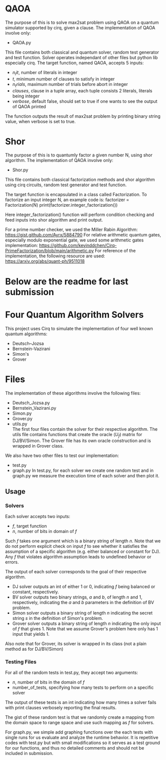 
# QAOA
The purpose of this is to solve max2sat problem using QAOA on a quantum simulator supported by cirq, given a clause.
The implementation of QAOA involve only:
* QAOA.py

This file contains both classical and quantum solver, random test generator and test function. Solver operates independant of other files but python lib especially cirq. 
The target function, named QAOA, accepts 5 inputs:
* $n_lit$, number of literals in integer
* $t$, minimum number of clauses to satisfy in integer
* $n_trials$, maximum number of trials before abort in integer
* $clauses$, clause in a tuple array, each tuple consists 2 literals, literals being integer
* $verbose$, default false, should set to true if one wants to see the output of QAOA printed

The function outputs the result of max2sat problem by printing binary string value, when verbose is set to true.

# Shor
The purpose of this is to quantumly factor a given number N, using shor algorithm.
The implementation of QAOA involve only:
* Shor.py

This file contains both classical factorization methods and shor algorithm using cirq circuits, random test generator and test function.

The target function is encapsulated in a class called Factorization. To factorize an input integer N, an example code is:
factorizer = Factorization(N)
print(factorizer.integer_factorization())

Here integer_factorization() function will perform condition checking and feed inputs into shor algorithm and print output.

For a prime number checker, we used the Miller Rabin Algorithm: https://gist.github.com/Ayrx/5884790
For relative arithmetic quantum gates, especially modulo exponential gate, we used some arithmetic gates implementation: https://github.com/kevinddchen/Cirq-PrimeFactorization/blob/main/arithmetic.py
For reference of the implementation, the following resource are used: https://arxiv.org/abs/quant-ph/9511018

# Below are the readme for last submission 
# Four Quantum Algorithm Solvers  

This project uses Cirq to simulate the implementation of four well known quantum algorithms:  
* Deutsch–Jozsa
* Bernstein-Vazirani
* Simon's
* Grover

# Files  

The implementation of these algorithms involve the following files:  
* Deutsch_Jozsa.py  
* Bernstein_Vazirani.py  
* Simon.py  
* Grover.py  
* utils.py  
The first four files contain the solver for their respective algorithm. The utils file contains functions that create the oracle ($U_f$) matrix for DJ/BV/Simon. The Grover file has its own oracle construction and is wrapped in Grover class.  

We also have two other files to test our implementation:  
* test.py
* graph.py
In test.py, for each solver we create one random test and in graph.py we measure the execution time of each solver and then plot it. 

## Usage  

### Solvers  

Each solver accepts two inputs:  
* $f$, target function  
* $n$, number of bits in domain of $f$  

Such $f$ takes one argument which is a binary string of length $n$. Note that we do not perform explicit check on input $f$ to see whether it satisfies the assumption of a specific algorithm (e.g. either balanced or constant for DJ). Any $f$ that violates algorithm assumption leads to undefined behavior or errors.  

The output of each solver corresponds to the goal of their respective algorithm.  
* DJ solver outputs an int of either 1 or 0, indicating $f$ being balanced or constant, respectively.  
* BV solver outputs two binary strings, $a$ and $b$, of length $n$ and $1$, respectively, indicating the $a$ and $b$ parameters in the definition of BV problem.  
* Simon solver outputs a binary string of length $n$ indicating the secret string $s$ in the definition of Simon's problem.
* Grover solver outputs a binary string of length $n$ indicating the only input of $f$ that gives $1$. Note that we assume Grover's problem here only has $1$ input that yields $1$.  

Also note that for Grover, its solver is wrapped in its class (not a plain method as for DJ/BV/Simon)  

### Testing Files  
For all of the random tests in test.py, they accept two arguments:  
* $n$, number of bits in the domain of $f$  
* number_of_tests, specifying how many tests to perform on a specific solver  

The output of these tests is an int indicating how many times a solver fails with print clauses verbosely reporting the final results.  

The gist of these random test is that we randomly create a mapping from the domain space to range space and use such mapping as $f$ for solvers.  

For graph.py, we simple add graphing functions over the each tests with single runs for us evaluate and analyze the runtime behavior. It is repetitive codes with test.py but with small modifications so it serves as a test ground for our functions, and thus no detailed comments and should not be included in submission.